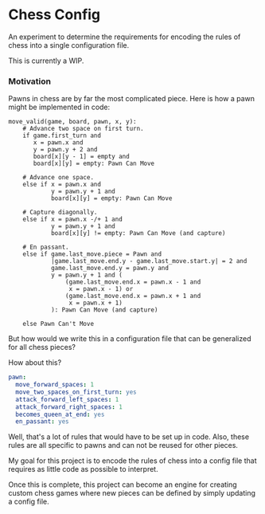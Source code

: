 # Chess Config

An experiment to determine the requirements for encoding the rules of chess into a single configuration file.

This is currently a WIP.

### Motivation 
Pawns in chess are by far the most complicated piece.
Here is how a pawn might be implemented in code:

```
move_valid(game, board, pawn, x, y):
    # Advance two space on first turn.
    if game.first_turn and
       x = pawn.x and 
       y = pawn.y + 2 and 
       board[x][y - 1] = empty and
       board[x][y] = empty: Pawn Can Move

    # Advance one space.
    else if x = pawn.x and 
            y = pawn.y + 1 and 
            board[x][y] = empty: Pawn Can Move

    # Capture diagonally.
    else if x = pawn.x -/+ 1 and
            y = pawn.y + 1 and
            board[x][y] != empty: Pawn Can Move (and capture)

    # En passant.
    else if game.last_move.piece = Pawn and
            |game.last_move.end.y - game.last_move.start.y| = 2 and 
            game.last_move.end.y = pawn.y and
            y = pawn.y + 1 and (
                (game.last_move.end.x = pawn.x - 1 and
                 x = pawn.x - 1) or
                (game.last_move.end.x = pawn.x + 1 and
                 x = pawn.x + 1)
            ): Pawn Can Move (and capture)

    else Pawn Can't Move
```

But how would we write this in a configuration file that can be generalized for all chess pieces?

How about this?
```yaml
pawn:
  move_forward_spaces: 1
  move_two_spaces_on_first_turn: yes
  attack_forward_left_spaces: 1
  attack_forward_right_spaces: 1
  becomes_queen_at_end: yes
  en_passant: yes
```

Well, that's a lot of rules that would have to be set up in code.
Also, these rules are all specific to pawns and can not be reused for other pieces.

My goal for this project is to encode the rules of chess into a config file that requires as little code as possible to interpret.

Once this is complete, this project can become an engine for creating custom chess games where new pieces can be defined by simply updating a config file. 
